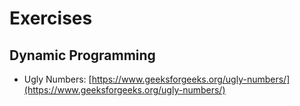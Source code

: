 # Exercises

## Dynamic Programming
* Ugly Numbers: [https://www.geeksforgeeks.org/ugly-numbers/](https://www.geeksforgeeks.org/ugly-numbers/)

